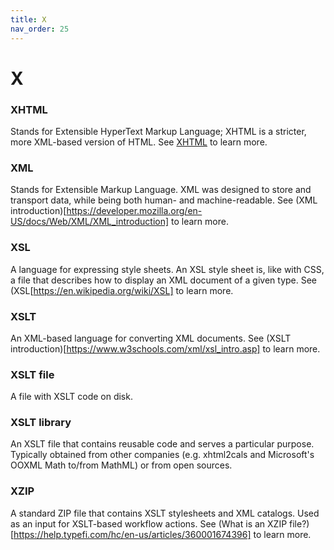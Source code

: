 ```yaml
---
title: X
nav_order: 25
---
```


# X

### XHTML
Stands for Extensible HyperText Markup Language; XHTML is a stricter, more XML-based version of HTML. See [XHTML](https://developer.mozilla.org/en-US/docs/Web/Guide/HTML/XHTML) to learn more.

### XML
Stands for Extensible Markup Language. XML was designed to store and transport data, while being both human- and machine-readable. See (XML introduction)[https://developer.mozilla.org/en-US/docs/Web/XML/XML_introduction] to learn more.

### XSL
A language for expressing style sheets. An XSL style sheet is, like with CSS, a file that describes how to display an XML document of a given type. See (XSL[https://en.wikipedia.org/wiki/XSL] to learn more.

### XSLT
An XML-based language for converting XML documents. See (XSLT introduction)[https://www.w3schools.com/xml/xsl_intro.asp] to learn more.

### XSLT file
A file with XSLT code on disk.

### XSLT library
An XSLT file that contains reusable code and serves a particular purpose. Typically obtained from other companies (e.g. xhtml2cals and Microsoft's OOXML Math to/from MathML) or from open sources.

### XZIP
A standard ZIP file that contains XSLT stylesheets and XML catalogs. Used as an input for XSLT-based workflow actions. See (What is an XZIP file?)[https://help.typefi.com/hc/en-us/articles/360001674396] to learn more.
